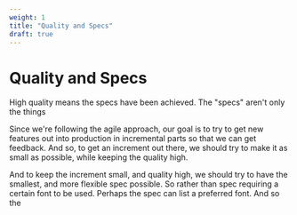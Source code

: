 ```yaml
---
weight: 1
title: "Quality and Specs"
draft: true
---
```


# Quality and Specs

High quality means the specs have been achieved. The "specs" aren't only the things 

Since we're following the agile approach, our goal is to try to get new features out into production in incremental parts so that we can get feedback.  And so, to get an increment out there, we should try to make it as small as possible, while keeping the quality high.

And to keep the increment small, and quality high, we should try to have the smallest, and more flexible spec possible.  So rather than spec requiring a certain font to be used. Perhaps the spec can list a preferred font. And so the 


